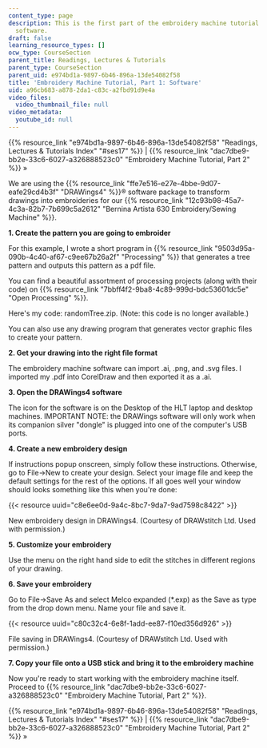 ```yaml
---
content_type: page
description: This is the first part of the embroidery machine tutorial that goes over
  software.
draft: false
learning_resource_types: []
ocw_type: CourseSection
parent_title: Readings, Lectures & Tutorials
parent_type: CourseSection
parent_uid: e974bd1a-9897-6b46-896a-13de54082f58
title: 'Embroidery Machine Tutorial, Part 1: Software'
uid: a96cb683-a878-2da1-c83c-a2fbd91d9e4a
video_files:
  video_thumbnail_file: null
video_metadata:
  youtube_id: null
---
```

{{% resource_link "e974bd1a-9897-6b46-896a-13de54082f58" "Readings, Lectures & Tutorials Index" "#ses17" %}} | {{% resource_link "dac7dbe9-bb2e-33c6-6027-a326888523c0" "Embroidery Machine Tutorial, Part 2" %}} »

We are using the {{% resource_link "ffe7e516-e27e-4bbe-9d07-eafe29cd4b3f" "DRAWings4" %}}® software package to transform drawings into embroideries for our {{% resource_link "12c93b98-45a7-4c3a-82b7-7b699c5a2612" "Bernina Artista 630 Embroidery/Sewing Machine" %}}.

**1\. Create the pattern you are going to embroider**

For this example, I wrote a short program in {{% resource_link "9503d95a-090b-4c40-af67-c9ee67b26a2f" "Processing" %}} that generates a tree pattern and outputs this pattern as a pdf file.

You can find a beautiful assortment of processing projects (along with their code) on {{% resource_link "7bbff4f2-9ba8-4c89-999d-bdc53601dc5e" "Open Processing" %}}.

Here's my code: randomTree.zip. (Note: this code is no longer available.)

You can also use any drawing program that generates vector graphic files to create your pattern.

**2\. Get your drawing into the right file format**

The embroidery machine software can import .ai, .png, and .svg files. I imported my .pdf into CorelDraw and then exported it as a .ai.

**3\. Open the DRAWings4 software**

The icon for the software is on the Desktop of the HLT laptop and desktop machines. IMPORTANT NOTE: the DRAWings software will only work when its companion silver "dongle" is plugged into one of the computer's USB ports.

**4\. Create a new embroidery design**

If instructions popup onscreen, simply follow these instructions. Otherwise, go to File->New to create your design. Select your image file and keep the default settings for the rest of the options. If all goes well your window should looks something like this when you're done:

{{< resource uuid="c8e6ee0d-9a4c-8bc7-9da7-9ad7598c8422" >}}

New embroidery design in DRAWings4. (Courtesy of DRAWstitch Ltd. Used with permission.)

**5\. Customize your embroidery**

Use the menu on the right hand side to edit the stitches in different regions of your drawing.

**6\. Save your embroidery**

Go to File->Save As and select Melco expanded (\*.exp) as the Save as type from the drop down menu. Name your file and save it.

{{< resource uuid="c80c32c4-6e8f-1add-ee87-f10ed356d926" >}}

File saving in DRAWings4. (Courtesy of DRAWstitch Ltd. Used with permission.)

**7\. Copy your file onto a USB stick and bring it to the embroidery machine**

Now you're ready to start working with the embroidery machine itself.  Proceed to {{% resource_link "dac7dbe9-bb2e-33c6-6027-a326888523c0" "Embroidery Machine Tutorial, Part 2" %}}.

{{% resource_link "e974bd1a-9897-6b46-896a-13de54082f58" "Readings, Lectures & Tutorials Index" "#ses17" %}} | {{% resource_link "dac7dbe9-bb2e-33c6-6027-a326888523c0" "Embroidery Machine Tutorial, Part 2" %}} »